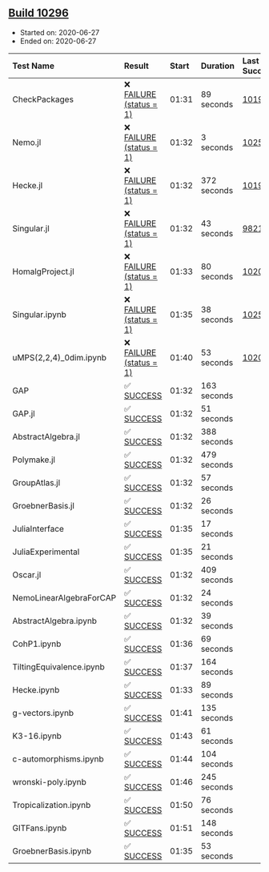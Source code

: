 ## [Build 10296](https://oscarci.mathematik.uni-kl.de/job/oscar/10296/)

* Started on: 2020-06-27
* Ended on: 2020-06-27

| Test Name    | Result | Start | Duration | Last Success | First Failure |
|:-------------|:-------|:------|:---------|:-------------|:--------------|
| CheckPackages | ❌ [FAILURE (status = 1)](https://oscarci.mathematik.uni-kl.de/job/oscar/10296/artifact/logs/build-10296/CheckPackages.log) | 01:31 | 89 seconds | [10197](https://oscarci.mathematik.uni-kl.de/job/oscar/10197/) | [10198](https://oscarci.mathematik.uni-kl.de/job/oscar/10198/) |
| Nemo.jl | ❌ [FAILURE (status = 1)](https://oscarci.mathematik.uni-kl.de/job/oscar/10296/artifact/logs/build-10296/Nemo.jl.log) | 01:32 | 3 seconds | [10252](https://oscarci.mathematik.uni-kl.de/job/oscar/10252/) | [10253](https://oscarci.mathematik.uni-kl.de/job/oscar/10253/) |
| Hecke.jl | ❌ [FAILURE (status = 1)](https://oscarci.mathematik.uni-kl.de/job/oscar/10296/artifact/logs/build-10296/Hecke.jl.log) | 01:32 | 372 seconds | [10197](https://oscarci.mathematik.uni-kl.de/job/oscar/10197/) | [10198](https://oscarci.mathematik.uni-kl.de/job/oscar/10198/) |
| Singular.jl | ❌ [FAILURE (status = 1)](https://oscarci.mathematik.uni-kl.de/job/oscar/10296/artifact/logs/build-10296/Singular.jl.log) | 01:32 | 43 seconds | [9821](https://oscarci.mathematik.uni-kl.de/job/oscar/9821/) | [9822](https://oscarci.mathematik.uni-kl.de/job/oscar/9822/) |
| HomalgProject.jl | ❌ [FAILURE (status = 1)](https://oscarci.mathematik.uni-kl.de/job/oscar/10296/artifact/logs/build-10296/HomalgProject.jl.log) | 01:33 | 80 seconds | [10209](https://oscarci.mathematik.uni-kl.de/job/oscar/10209/) | [10210](https://oscarci.mathematik.uni-kl.de/job/oscar/10210/) |
| Singular.ipynb | ❌ [FAILURE (status = 1)](https://oscarci.mathematik.uni-kl.de/job/oscar/10296/artifact/logs/build-10296/Singular.ipynb.log) | 01:35 | 38 seconds | [10252](https://oscarci.mathematik.uni-kl.de/job/oscar/10252/) | [10253](https://oscarci.mathematik.uni-kl.de/job/oscar/10253/) |
| uMPS(2,2,4)_0dim.ipynb | ❌ [FAILURE (status = 1)](https://oscarci.mathematik.uni-kl.de/job/oscar/10296/artifact/logs/build-10296/uMPS-2-2-4-_0dim.ipynb.log) | 01:40 | 53 seconds | [10209](https://oscarci.mathematik.uni-kl.de/job/oscar/10209/) | [10210](https://oscarci.mathematik.uni-kl.de/job/oscar/10210/) |
| GAP | ✅ [SUCCESS](https://oscarci.mathematik.uni-kl.de/job/oscar/10296/artifact/logs/build-10296/GAP.log) | 01:32 | 163 seconds |  |  |
| GAP.jl | ✅ [SUCCESS](https://oscarci.mathematik.uni-kl.de/job/oscar/10296/artifact/logs/build-10296/GAP.jl.log) | 01:32 | 51 seconds |  |  |
| AbstractAlgebra.jl | ✅ [SUCCESS](https://oscarci.mathematik.uni-kl.de/job/oscar/10296/artifact/logs/build-10296/AbstractAlgebra.jl.log) | 01:32 | 388 seconds |  |  |
| Polymake.jl | ✅ [SUCCESS](https://oscarci.mathematik.uni-kl.de/job/oscar/10296/artifact/logs/build-10296/Polymake.jl.log) | 01:32 | 479 seconds |  |  |
| GroupAtlas.jl | ✅ [SUCCESS](https://oscarci.mathematik.uni-kl.de/job/oscar/10296/artifact/logs/build-10296/GroupAtlas.jl.log) | 01:32 | 57 seconds |  |  |
| GroebnerBasis.jl | ✅ [SUCCESS](https://oscarci.mathematik.uni-kl.de/job/oscar/10296/artifact/logs/build-10296/GroebnerBasis.jl.log) | 01:32 | 26 seconds |  |  |
| JuliaInterface | ✅ [SUCCESS](https://oscarci.mathematik.uni-kl.de/job/oscar/10296/artifact/logs/build-10296/JuliaInterface.log) | 01:35 | 17 seconds |  |  |
| JuliaExperimental | ✅ [SUCCESS](https://oscarci.mathematik.uni-kl.de/job/oscar/10296/artifact/logs/build-10296/JuliaExperimental.log) | 01:35 | 21 seconds |  |  |
| Oscar.jl | ✅ [SUCCESS](https://oscarci.mathematik.uni-kl.de/job/oscar/10296/artifact/logs/build-10296/Oscar.jl.log) | 01:32 | 409 seconds |  |  |
| NemoLinearAlgebraForCAP | ✅ [SUCCESS](https://oscarci.mathematik.uni-kl.de/job/oscar/10296/artifact/logs/build-10296/NemoLinearAlgebraForCAP.log) | 01:32 | 24 seconds |  |  |
| AbstractAlgebra.ipynb | ✅ [SUCCESS](https://oscarci.mathematik.uni-kl.de/job/oscar/10296/artifact/logs/build-10296/AbstractAlgebra.ipynb.log) | 01:32 | 39 seconds |  |  |
| CohP1.ipynb | ✅ [SUCCESS](https://oscarci.mathematik.uni-kl.de/job/oscar/10296/artifact/logs/build-10296/CohP1.ipynb.log) | 01:36 | 69 seconds |  |  |
| TiltingEquivalence.ipynb | ✅ [SUCCESS](https://oscarci.mathematik.uni-kl.de/job/oscar/10296/artifact/logs/build-10296/TiltingEquivalence.ipynb.log) | 01:37 | 164 seconds |  |  |
| Hecke.ipynb | ✅ [SUCCESS](https://oscarci.mathematik.uni-kl.de/job/oscar/10296/artifact/logs/build-10296/Hecke.ipynb.log) | 01:33 | 89 seconds |  |  |
| g-vectors.ipynb | ✅ [SUCCESS](https://oscarci.mathematik.uni-kl.de/job/oscar/10296/artifact/logs/build-10296/g-vectors.ipynb.log) | 01:41 | 135 seconds |  |  |
| K3-16.ipynb | ✅ [SUCCESS](https://oscarci.mathematik.uni-kl.de/job/oscar/10296/artifact/logs/build-10296/K3-16.ipynb.log) | 01:43 | 61 seconds |  |  |
| c-automorphisms.ipynb | ✅ [SUCCESS](https://oscarci.mathematik.uni-kl.de/job/oscar/10296/artifact/logs/build-10296/c-automorphisms.ipynb.log) | 01:44 | 104 seconds |  |  |
| wronski-poly.ipynb | ✅ [SUCCESS](https://oscarci.mathematik.uni-kl.de/job/oscar/10296/artifact/logs/build-10296/wronski-poly.ipynb.log) | 01:46 | 245 seconds |  |  |
| Tropicalization.ipynb | ✅ [SUCCESS](https://oscarci.mathematik.uni-kl.de/job/oscar/10296/artifact/logs/build-10296/Tropicalization.ipynb.log) | 01:50 | 76 seconds |  |  |
| GITFans.ipynb | ✅ [SUCCESS](https://oscarci.mathematik.uni-kl.de/job/oscar/10296/artifact/logs/build-10296/GITFans.ipynb.log) | 01:51 | 148 seconds |  |  |
| GroebnerBasis.ipynb | ✅ [SUCCESS](https://oscarci.mathematik.uni-kl.de/job/oscar/10296/artifact/logs/build-10296/GroebnerBasis.ipynb.log) | 01:35 | 53 seconds |  |  |

